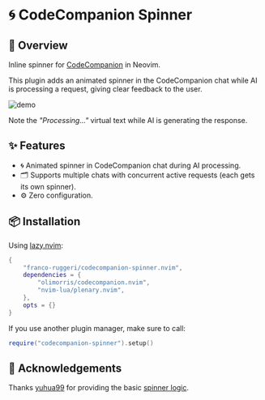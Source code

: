 # 🌀 CodeCompanion Spinner

## 📖 Overview

Inline spinner for
[CodeCompanion](https://github.com/olimorris/codecompanion.nvim) in Neovim.

This plugin adds an animated spinner in the CodeCompanion chat while AI is
processing a request, giving clear feedback to the user.

![demo](https://github.com/user-attachments/assets/d304db83-2508-4c56-aabf-0265ab05e246)

Note the *"Processing..."* virtual text while AI is generating the response.

## ✨ Features

- 🌀 Animated spinner in CodeCompanion chat during AI processing.
- 🗂️ Supports multiple chats with concurrent active requests (each gets its
  own spinner).
- ⚙️ Zero configuration.

## 📦 Installation

Using [lazy.nvim](https://github.com/folke/lazy.nvim):

```lua
{
    "franco-ruggeri/codecompanion-spinner.nvim",
    dependencies = {
        "olimorris/codecompanion.nvim",
        "nvim-lua/plenary.nvim",
    },
    opts = {}
}
```

If you use another plugin manager, make sure to call:

```lua
require("codecompanion-spinner").setup()
```

## 🙏 Acknowledgements

Thanks [yuhua99](https://github.com/yuhua99) for providing the basic [spinner
logic](https://github.com/olimorris/codecompanion.nvim/discussions/640#discussioncomment-12866279).
